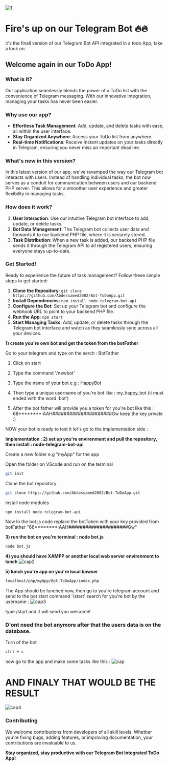 ![1](https://github.com/HassanDev13/factory/assets/48941486/8304ba0b-af52-4d36-8fee-8dd95901aee4)

# Fire's up on our Telegram Bot 🔥🔥
it's the finall version of our Telegram Bot API integrated in a todo App, take a look on. 

## Welcome again in our ToDo App!

### What is it?
Our application seamlessly blends the power of a ToDo list with the convenience of Telegram messaging. With our innovative integration, managing your tasks has never been easier.

### Why use our app?
- **Effortless Task Management**: Add, update, and delete tasks with ease, all within the user interface.
- **Stay Organized Anywhere**: Access your ToDo list from anywhere.
- **Real-time Notifications**: Receive instant updates on your tasks directly in Telegram, ensuring you never miss an important deadline.

### What's new in this version?
In this latest version of our app, we've revamped the way our Telegram bot interacts with users. Instead of handling individual tasks, the bot now serves as a conduit for communication between users and our backend PHP server. This allows for a smoother user experience and greater flexibility in managing tasks.

### How does it work?
1. **User Interaction**: Use our intuitive Telegram bot interface to add, update, or delete tasks.
2. **Bot Data Management**: The Telegram bot collects user data and forwards it to our backend PHP file, where it is securely stored.
3. **Task Distribution**: When a new task is added, our backend PHP file sends it through the Telegram API to all registered users, ensuring everyone stays up-to-date.

### Get Started!
Ready to experience the future of task management? Follow these simple steps to get started:
1. **Clone the Repository**: `git clone https://github.com/Abdessamed2002/Bot-ToDoApp.git`
2. **Install Dependencies**: `npm install node-telegram-bot-api`
3. **Configure the Bot**: Set up your Telegram bot and configure the webhook URL to point to your backend PHP file.
4. **Run the App**: `npm start`
5. **Start Managing Tasks**: Add, update, or delete tasks through the Telegram bot interface and watch as they seamlessly sync across all your devices.




**1) create you're own bot and get the token from the botFather**

Go to your telegram and type on the serch : BotFather

1) Click on start

2) Type the command '/newbot'

3) Type the name of your bot e.g :    HappyBot

4) Then type a unique username of you're bot like :    my_happy_bot          (it must ended with the word 'bot')

5) After the bot father will provide you a token for you're bot like this : 68********:AAH#####################Gw                       keep the key private :)

NOW your bot is ready to test it let's go to the implementation side :

**Implementation : 2) set up you're envirenment and pull the repository, then install : node-telegram-bot-api**

Create a new folder e.g "myApp" for the app

Open the folder on VScode and run on the terminal

```bash
git init
```

Clone the bot repository
```bash
git clone https://github.com/Abdessamed2002/Bot-ToDoApp.git
```

Install node modules
```bash
npm install node-telegram-bot-api
```

Now In the bot.js code replace the botToken with your key provided from botFather "68********:AAH#####################Gw"

**3) run the bot on you're terminal : node bot.js**
```bash
node bot.js
```


**4) you should have XAMPP or another local web server envirenment to lunch**
![cap2](https://github.com/Abdessamed2002/ToDoAppBot/assets/157251900/b10a6f84-3ad0-4c97-995c-95e77ab2711a)

**5) lunch you're app on you're local bowser**
```bash
localhost/php/myApp/Bot-ToDoApp/index.php
```

The App should be lunched now, then go to you're telegram account and send to the bot start command '/start'
search for you're bot by the username :
![cap3](https://github.com/Abdessamed2002/ToDoAppBot/assets/157251900/76c0e843-9e79-4ea2-9d2c-a05eb25dae2e)


type /start and it will send you welcome!

### D'ont need the bot anymore after that the users data is on the database. 
Turn of the bot 
```bash
ctrl + c
```

now go to the app and make some tasks like this : 
![cap](https://github.com/Abdessamed2002/ToDoAppBot/assets/157251900/b3d2fe18-45a5-4a90-8975-2bebe8eedd37)

# AND FINALY THAT WOULD BE THE RESULT
![cap4](https://github.com/Abdessamed2002/ToDoAppBot/assets/157251900/1971ceb4-0357-4995-8a80-c90b128c711e)



### Contributing
We welcome contributions from developers of all skill levels. Whether you're fixing bugs, adding features, or improving documentation, your contributions are invaluable to us.




**Stay organized, stay productive with our Telegram Bot Integrated ToDo App!**
